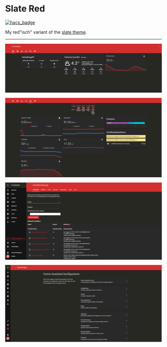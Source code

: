 # Slate Red

[![hacs_badge](https://img.shields.io/badge/HACS-Enabled-orange.svg)](https://github.com/custom-components/hacs)

My red"isch" variant of the [slate theme](https://github.com/seangreen2/slate_theme).


---

![Lovelace](https://raw.githubusercontent.com/Poeschl/slate_red/master/assets/lovelace1.png)

![Lovelace](https://raw.githubusercontent.com/Poeschl/slate_red/master/assets/lovelace2.png)

![Lovelace](https://raw.githubusercontent.com/Poeschl/slate_red/master/assets/devtools.png)

![Lovelace](https://raw.githubusercontent.com/Poeschl/slate_red/master/assets/settings.png)

